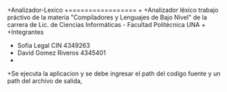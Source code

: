 +Analizador-Lexico
+=================
+
+Analizador léxico  trabajo práctivo de la materia "Compiladores y Lenguajes de Bajo Nivel" de la carrera de Lic. de Ciencias Informáticas - Facultad Politécnica UNA
+
+Integrantes 
+  Sofia Legal CIN 4349263
+  David Gomez Riveros 4345401
+  
+Se ejecuta la aplicacion y se debe ingresar el path del codigo fuente y  un path del archivo de salida, 

